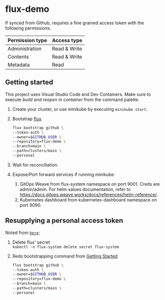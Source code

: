 # flux-demo
If synced from Github, requires a fine grained access token with the following permissions.

| Permission type | Access type  |
| --------------- | ------------ |
| Administration  | Read & Write |
| Contents        | Read & Write |
| Metadata        | Read         |


## Getting started
This project uses Visual Studio Code and Dev Containers. Make sure to execute _build and reopen in container_ from the command palette. 
1. Create your cluster, or use minikube by executing `minikube start`.
2. Bootstrap [flux](https://fluxcd.io/flux/installation/). 

    ```bash
    flux bootstrap github \
    --token-auth \
    --owner=$GITHUB_USER \
    --repository=flux-demo \
    --branch=main \
    --path=clusters/main \
    --personal
3. Wait for reconciliation.
4. Expose/Port forward services if running minikube. 
   1) GitOps Weave from flux-system namespace on port 9001. Creds are admin/admin. For helm values documentation, refer to https://docs.gitops.weave.works/docs/references/helm-reference/. 
   2) Kubernetes dashboard from kubernetes-dashboard namespace on port 9090.


## Resupplying a personal access token
Noted from [`here`](https://github.com/fluxcd/flux2/discussions/2161); 

1. Delete flux' secret <br>
`kubectl -n flux-system delete secret flux-system`

2. Redo bootstrapping command from [Getting Started](#getting-started)
    ```bash
    flux bootstrap github \
    --token-auth \
    --owner=$GITHUB_USER \
    --repository=flux-demo \
    --branch=main \
    --path=clusters/main \
    --personal